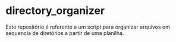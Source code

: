 # directory_organizer
Este repositório é referente a um script para organizar arquivos em sequencia de diretórios a partir de uma planilha.
